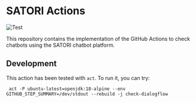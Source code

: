 
# SATORI Actions

![Test](https://github.com/jesusc/satori/workflows/test-satori-action/badge.svg)

This repository contains the implementation of the GitHub Actions to check chatbots using the SATORI chatbot platform.

## Development

This action has been tested with `act`. To run it, you can try:

```
 act -P ubuntu-latest=openjdk:18-alpine --env GITHUB_STEP_SUMMARY=/dev/stdout --rebuild -j check-dialogflow 
```

